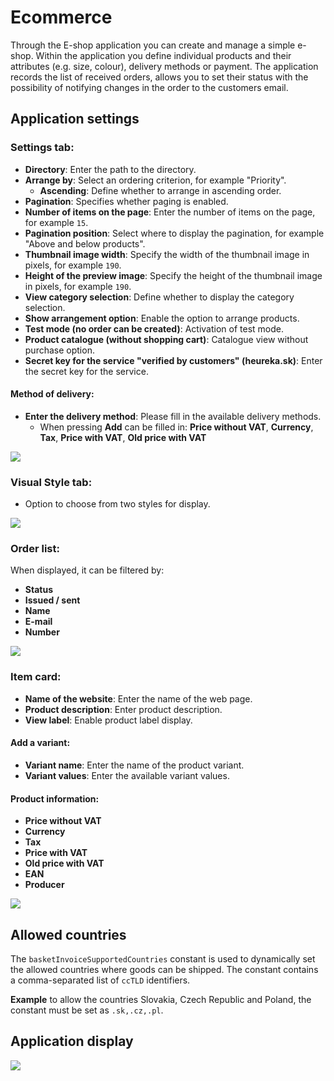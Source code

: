 # Ecommerce

Through the E-shop application you can create and manage a simple e-shop. Within the application you define individual products and their attributes (e.g. size, colour), delivery methods or payment. The application records the list of received orders, allows you to set their status with the possibility of notifying changes in the order to the customers email.

## Application settings

### Settings tab:
- **Directory**: Enter the path to the directory.
- **Arrange by**: Select an ordering criterion, for example "Priority".
  - **Ascending**: Define whether to arrange in ascending order.
- **Pagination**: Specifies whether paging is enabled.
- **Number of items on the page**: Enter the number of items on the page, for example `15`.
- **Pagination position**: Select where to display the pagination, for example "Above and below products".
- **Thumbnail image width**: Specify the width of the thumbnail image in pixels, for example `190`.
- **Height of the preview image**: Specify the height of the thumbnail image in pixels, for example `190`.
- **View category selection**: Define whether to display the category selection.
- **Show arrangement option**: Enable the option to arrange products.
- **Test mode (no order can be created)**: Activation of test mode.
- **Product catalogue (without shopping cart)**: Catalogue view without purchase option.
- **Secret key for the service "verified by customers" (heureka.sk)**: Enter the secret key for the service.

#### Method of delivery:
- **Enter the delivery method**: Please fill in the available delivery methods.
  - When pressing **Add** can be filled in: **Price without VAT**, **Currency**, **Tax**, **Price with VAT**, **Old price with VAT**

![](editor.png)

### Visual Style tab:
- Option to choose from two styles for display.

![](editor-style.png)

### Order list:

When displayed, it can be filtered by:
- **Status**
- **Issued / sent**
- **Name**
- **E-mail**
- **Number**

![](editor-list.png)

### Item card:
- **Name of the website**: Enter the name of the web page.
- **Product description**: Enter product description.
- **View label**: Enable product label display.

#### Add a variant:
- **Variant name**: Enter the name of the product variant.
- **Variant values**: Enter the available variant values.

#### Product information:
- **Price without VAT**
- **Currency**
- **Tax**
- **Price with VAT**
- **Old price with VAT**
- **EAN**
- **Producer**

![](editor-items.png)

## Allowed countries

The `basketInvoiceSupportedCountries` constant is used to dynamically set the allowed countries where goods can be shipped. The constant contains a comma-separated list of `ccTLD` identifiers.

**Example** to allow the countries Slovakia, Czech Republic and Poland, the constant must be set as `.sk,.cz,.pl`.

## Application display

![](basket.png)
